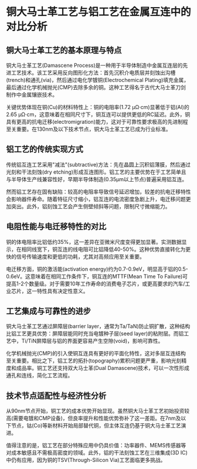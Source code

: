 # 铜大马士革工艺与铝工艺在金属互连中的对比分析

## 铜大马士革工艺的基本原理与特点

铜大马士革工艺(Damascene Process)是一种用于半导体制造中金属互连层的先进工艺技术。该工艺采用反向图形化方法：首先沉积介电质层并刻蚀出沟槽(trench)和通孔(via)，然后通过电化学镀铜(Electrochemical Plating)填充金属，最后通过化学机械抛光(CMP)去除多余的铜。这种工艺得名于古代大马士革刀剑制作中金属镶嵌技术。

关键优势体现在铜(Cu)的材料特性上：铜的电阻率(1.72 μΩ·cm)显著低于铝(Al)的2.65 μΩ·cm，这意味着在相同尺寸下，铜互连可以提供更低的RC延迟。此外，铜具有更高的抗电迁移(electromigration)能力，这对于可靠性要求极高的先进制程至关重要。在130nm及以下技术节点，铜大马士革工艺已成为行业标准。

## 铝工艺的传统实现方式

传统铝互连工艺采用"减法"(subtractive)方法：先在晶圆上沉积铝薄膜，然后通过光刻和干法刻蚀(dry etching)形成互连图形。铝工艺的主要优势在于工艺简单且与半导体生产线兼容性好，早期半导体制造(0.35μm以上节点)普遍采用铝互连。

然而铝工艺存在固有缺陷：较高的电阻率导致信号延迟增加，较差的抗电迁移特性会影响器件寿命。随着特征尺寸缩小，铝互连的电流密度急剧上升，电迁移问题更加突出。此外，铝刻蚀工艺会产生侧壁倾斜等问题，限制尺寸微缩能力。

## 电阻性能与电迁移特性的对比

铜的体电阻率比铝低约35%，这一差异在亚微米尺度变得更加显著。实测数据显示，在相同线宽下，铜互连的线电阻可比铝降低40-50%。这种优势直接转化为更快的信号传输速度和更低的功耗，尤其对高频应用至关重要。

电迁移方面，铜的激活能(activation energy)约为0.7-0.9eV，明显高于铝的0.5-0.6eV。这意味着在相同工作条件下，铜互连的MTTF(Mean Time To Failure)可提高1-2个数量级。对于需要10年工作寿命的消费电子芯片，或更高要求的汽车/工业芯片，这一特性具有决定性意义。

## 工艺集成与可靠性的进步

铜大马士革工艺通过屏障层(barrier layer，通常为Ta/TaN)防止铜扩散，这种结构比铝工艺更具优势：屏障层能同时充当电镀种子层(seed layer)的粘附层。而铝工艺中，Ti/TiN屏障层与铝的界面更容易产生空隙(void)，影响可靠性。

化学机械抛光(CMP)的引入使铜互连具有更好的平面化特性，这对多层互连结构至关重要。相比之下，铝工艺的拓扑(topography)累积问题更严重，影响光刻精度和成品率。铜工艺还支持双大马士革(Dual Damascene)技术，可以一次性形成通孔和连线，简化工艺流程。

## 技术节点适配性与经济性分析

从90nm节点开始，铜工艺的成本优势开始显现。虽然铜大马士革工艺初始投资较高(需要电镀和CMP设备)，但良率提升和性能优势弥补了这一差距。在7nm及以下节点，钴(Co)等新材料开始局部替代铜，但主体互连仍基于铜大马士革工艺演进。

值得注意的是，铝工艺在部分特殊应用中仍具价值：功率器件、MEMS传感器等对成本敏感且不需极高密度的领域。此外，铝的干法刻蚀工艺在三维集成(3D IC)中仍有应用，因为铜的TSV(Through-Silicon Via)工艺面临更多挑战。